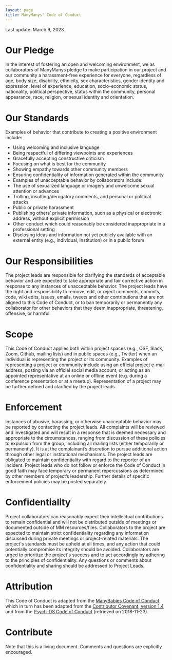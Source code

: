 ```yaml
---
layout: page
title: ManyManys' Code of Conduct
---
```

Last update: March 9, 2023

# Our Pledge
In the interest of fostering an open and welcoming environment, we as collaborators of  ManyManys pledge to make participation in our project and our community a harassment-free experience for everyone, regardless of age, body size, disability, ethnicity, sex characteristics, gender identity and expression, level of experience, education, socio-economic status, nationality, political perspective, status within the community, personal appearance, race, religion, or sexual identity and orientation.

# Our Standards
Examples of behavior that contribute to creating a positive environment include:
- Using welcoming and inclusive language
- Being respectful of differing viewpoints and experiences
- Gracefully accepting constructive criticism
- Focusing on what is best for the community
- Showing empathy towards other community members
- Ensuring confidentiality of information generated within the community
- Examples of unacceptable behavior by collaborators include:
- The use of sexualized language or imagery and unwelcome sexual attention or advances
- Trolling, insulting/derogatory comments, and personal or political attacks
- Public or private harassment
- Publishing others’ private information, such as a physical or electronic address, without explicit permission
- Other conduct which could reasonably be considered inappropriate in a professional setting
- Disclosing ideas and information not yet publicly available with an external entity (e.g., individual, institution) or in a public forum

# Our Responsibilities
The project leads are responsible for clarifying the standards of acceptable behavior and are expected to take appropriate and fair corrective action in response to any instances of unacceptable behavior.
The project leads have the right and responsibility to remove, edit, or reject comments, commits, code, wiki edits, issues, emails, tweets and other contributions that are not aligned to this Code of Conduct, or to ban temporarily or permanently any collaborator for other behaviors that they deem inappropriate, threatening, offensive, or harmful.

# Scope
This Code of Conduct applies both within project spaces (e.g., OSF, Slack, Zoom, Github, mailing lists) and in public spaces (e.g., Twitter) when an individual is representing the project or its community. Examples of representing a project or community include using an official project e-mail address, posting via an official social media account, or acting as an appointed representative at an online or offline event (e.g. during a conference presentation or at a meetup). Representation of a project may be further defined and clarified by the project leads.

# Enforcement
Instances of abusive, harassing, or otherwise unacceptable behavior may be reported by contacting the project leads. All complaints will be reviewed and investigated and will result in a response that is deemed necessary and appropriate to the circumstances, ranging from discussion of these policies to expulsion from the group, including all mailing lists (either temporarily or permanently). It is at the complainant’s discretion to pursue additional action through other legal or institutional mechanisms. The project leads are obligated to maintain confidentiality with regard to the reporter of an incident.
Project leads who do not follow or enforce the Code of Conduct in good faith may face temporary or permanent repercussions as determined by other members of project’s leadership.
Further details of specific enforcement policies may be posted separately.

# Confidentiality
Project collaborators can reasonably expect their intellectual contributions to remain confidential and will not be distributed outside of meetings or documented outside of MM resources/files. Collaborators to the project are expected to maintain strict confidentiality regarding any information discussed during private meetings or project-related materials. The project's standards must be upheld at all times, and any action that could potentially compromise its integrity should be avoided. Collaborators are urged to prioritize the project's success and to act accordingly by adhering to the principles of confidentiality. Any questions or comments about confidentiality and sharing should be addressed to Project Leads.

# Attribution
This Code of Conduct is adapted from the [ManyBabies Code of Conduct](https://manybabies.github.io/code_conduct/), which in turn has been adapted from the [Contributor Covenant, version 1.4](https://www.contributor-covenant.org/version/1/4/code-of-conduct.html) and from the [Psych-DS Code of Conduct](https://github.com/psych-ds/psych-DS/blob/master/CODE_OF_CONDUCT.md) (retrieved on 2018-11-23).

# Contribute
Note that this is a living document. Comments and questions are explicitly encouraged.
